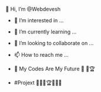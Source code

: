 👋 Hi, I’m @Webdevesh

- 👀 I’m interested in ...

- 🌱 I’m currently learning ...

- 💞️ I’m looking to collaborate on ...

- 📫 How to reach me ...

- 🔮 My Codes Are My Future 🔮 🥇🏆

- #Projext 💪🌅😩🏆🥇🔮🔮










